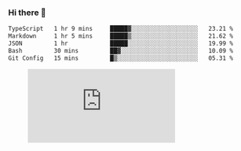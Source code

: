 ### Hi there 👋

<!--START_SECTION:waka-->

```txt
TypeScript   1 hr 9 mins     █████▓░░░░░░░░░░░░░░░░░░░   23.21 %
Markdown     1 hr 5 mins     █████▒░░░░░░░░░░░░░░░░░░░   21.62 %
JSON         1 hr            █████░░░░░░░░░░░░░░░░░░░░   19.99 %
Bash         30 mins         ██▓░░░░░░░░░░░░░░░░░░░░░░   10.09 %
Git Config   15 mins         █▒░░░░░░░░░░░░░░░░░░░░░░░   05.31 %
```

<!--END_SECTION:waka-->

<figure><embed src="https://wakatime.com/share/@018c1236-80d1-4209-b291-9f1e9534668f/bb944d0f-92e3-48f1-94a5-d3c1d0ffe8d4.svg"></embed></figure>

<!--
**kraibse/kraibse** is a ✨ _special_ ✨ repository because its `README.md` (this file) appears on your GitHub profile.

Here are some ideas to get you started:

- 🔭 I’m currently working on ...
- 🌱 I’m currently learning ...
- 👯 I’m looking to collaborate on ...
- 🤔 I’m looking for help with ...
- 💬 Ask me about ...
- 📫 How to reach me: ...
- 😄 Pronouns: ...
- ⚡ Fun fact: ...
-->
